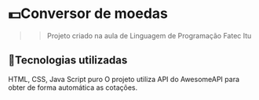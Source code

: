 # 💵Conversor de moedas
>> Projeto criado na aula de Linguagem de Programação Fatec Itu

## 🚀Tecnologias utilizadas
HTML, CSS, Java Script puro
O projeto utiliza API do AwesomeAPI para obter de forma automática as cotações.